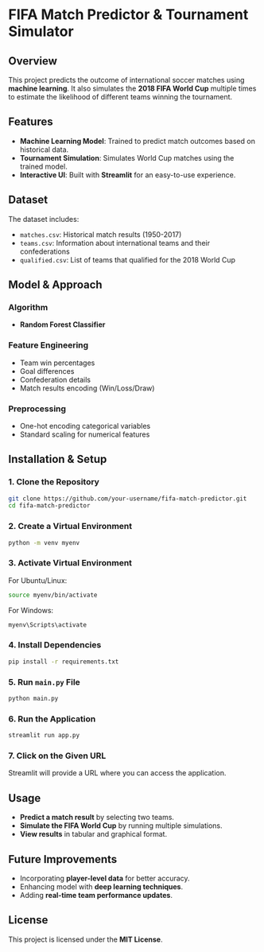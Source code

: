 # FIFA Match Predictor & Tournament Simulator

## Overview
This project predicts the outcome of international soccer matches using **machine learning**. It also simulates the **2018 FIFA World Cup** multiple times to estimate the likelihood of different teams winning the tournament.

## Features
- **Machine Learning Model**: Trained to predict match outcomes based on historical data.
- **Tournament Simulation**: Simulates World Cup matches using the trained model.
- **Interactive UI**: Built with **Streamlit** for an easy-to-use experience.

## Dataset
The dataset includes:
- `matches.csv`: Historical match results (1950-2017)
- `teams.csv`: Information about international teams and their confederations
- `qualified.csv`: List of teams that qualified for the 2018 World Cup

## Model & Approach
### **Algorithm**
- **Random Forest Classifier**

### **Feature Engineering**
- Team win percentages
- Goal differences
- Confederation details
- Match results encoding (Win/Loss/Draw)

### **Preprocessing**
- One-hot encoding categorical variables
- Standard scaling for numerical features

## Installation & Setup
### **1. Clone the Repository**
```bash
git clone https://github.com/your-username/fifa-match-predictor.git
cd fifa-match-predictor
```

### **2. Create a Virtual Environment**
```bash
python -m venv myenv
```

### **3. Activate Virtual Environment**
For Ubuntu/Linux:
```bash
source myenv/bin/activate
```
For Windows:
```bash
myenv\Scripts\activate
```

### **4. Install Dependencies**
```bash
pip install -r requirements.txt
```

### **5. Run `main.py` File**
```bash
python main.py
```

### **6. Run the Application**
```bash
streamlit run app.py
```

### **7. Click on the Given URL**
Streamlit will provide a URL where you can access the application.

## Usage
- **Predict a match result** by selecting two teams.
- **Simulate the FIFA World Cup** by running multiple simulations.
- **View results** in tabular and graphical format.

## Future Improvements
- Incorporating **player-level data** for better accuracy.
- Enhancing model with **deep learning techniques**.
- Adding **real-time team performance updates**.

## License
This project is licensed under the **MIT License**.

